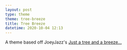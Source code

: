 ```yaml
---
layout: post
type: theme
theme: tree-breeze
title: Tree Breeze
datetime: 2020-10-04 12:13
---
```


A theme based off JoeyJazz's [Just a tree and a breeze...](https://www.deviantart.com/joeyjazz/art/Just-a-tree-and-a-breeze-782449448)
